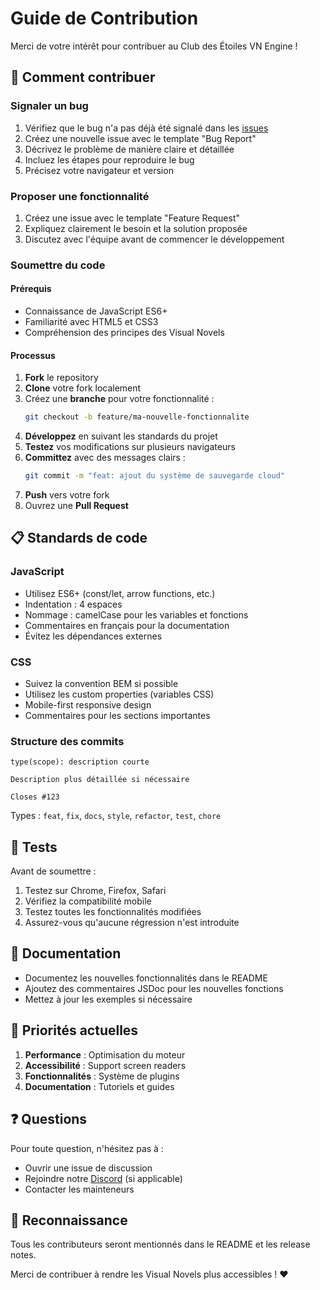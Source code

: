 # Guide de Contribution

Merci de votre intérêt pour contribuer au Club des Étoiles VN Engine !

## 🚀 Comment contribuer

### Signaler un bug
1. Vérifiez que le bug n'a pas déjà été signalé dans les [issues](../../issues)
2. Créez une nouvelle issue avec le template "Bug Report"
3. Décrivez le problème de manière claire et détaillée
4. Incluez les étapes pour reproduire le bug
5. Précisez votre navigateur et version

### Proposer une fonctionnalité
1. Créez une issue avec le template "Feature Request"
2. Expliquez clairement le besoin et la solution proposée
3. Discutez avec l'équipe avant de commencer le développement

### Soumettre du code

#### Prérequis
- Connaissance de JavaScript ES6+
- Familiarité avec HTML5 et CSS3
- Compréhension des principes des Visual Novels

#### Processus
1. **Fork** le repository
2. **Clone** votre fork localement
3. Créez une **branche** pour votre fonctionnalité :
   ```bash
   git checkout -b feature/ma-nouvelle-fonctionnalite
   ```
4. **Développez** en suivant les standards du projet
5. **Testez** vos modifications sur plusieurs navigateurs
6. **Committez** avec des messages clairs :
   ```bash
   git commit -m "feat: ajout du système de sauvegarde cloud"
   ```
7. **Push** vers votre fork
8. Ouvrez une **Pull Request**

## 📋 Standards de code

### JavaScript
- Utilisez ES6+ (const/let, arrow functions, etc.)
- Indentation : 4 espaces
- Nommage : camelCase pour les variables et fonctions
- Commentaires en français pour la documentation
- Évitez les dépendances externes

### CSS
- Suivez la convention BEM si possible
- Utilisez les custom properties (variables CSS)
- Mobile-first responsive design
- Commentaires pour les sections importantes

### Structure des commits
```
type(scope): description courte

Description plus détaillée si nécessaire

Closes #123
```

Types : `feat`, `fix`, `docs`, `style`, `refactor`, `test`, `chore`

## 🧪 Tests

Avant de soumettre :
1. Testez sur Chrome, Firefox, Safari
2. Vérifiez la compatibilité mobile
3. Testez toutes les fonctionnalités modifiées
4. Assurez-vous qu'aucune régression n'est introduite

## 📝 Documentation

- Documentez les nouvelles fonctionnalités dans le README
- Ajoutez des commentaires JSDoc pour les nouvelles fonctions
- Mettez à jour les exemples si nécessaire

## 🎯 Priorités actuelles

1. **Performance** : Optimisation du moteur
2. **Accessibilité** : Support screen readers
3. **Fonctionnalités** : Système de plugins
4. **Documentation** : Tutoriels et guides

## ❓ Questions

Pour toute question, n'hésitez pas à :
- Ouvrir une issue de discussion
- Rejoindre notre [Discord](lien-discord) (si applicable)
- Contacter les mainteneurs

## 🙏 Reconnaissance

Tous les contributeurs seront mentionnés dans le README et les release notes.

Merci de contribuer à rendre les Visual Novels plus accessibles ! ❤️
